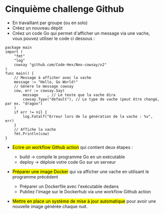 # Cinquième challenge Github



- En travaillant par groupe (ou en solo)
- Créez un nouveau dépôt
- Créez un code Go qui permet d'afficher un message via une vache, vous pouvez utiliser le code ci dessous :

```
package main
import (
    "fmt"
    "log"
    cowsay "github.com/Code-Hex/Neo-cowsay/v2"
)
func main() {
    // Message à afficher avec la vache
    message := "Hello, Go World!"
    // Génère le message cowsay
    cow, err := cowsay.Say(
        message    , // Le texte que la vache dira
        cowsay.Type("default"), // Le type de vache (peut être changé, par ex. "dragon")
    )
    if err != nil {
        log.Fatalf("Erreur lors de la génération de la vache : %v", err)
    }
    // Affiche la vache
    fmt.Println(cow)
}
```

- <mark>Ecrire un workflow Github action</mark> qui contient deux étapes :
  
  - build -> compile le programme Go en un exécutable
  - deploy -> déploie votre code Go sur un serveur

- <mark>Préparer une image Docker</mark> qui va afficher une vache en utilisant le programme précédent
  
  - Préparer un Dockerfile avec l'exécutable dedans
  - Publiez l'image sur le Dockerhub via une workflow Github action

- <mark>Mettre en place un système de mise à jour automatique</mark> pour avoir une nouvelle image générée chaque nuit.

